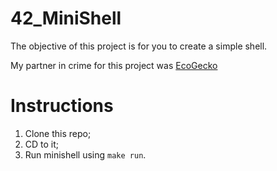 # 42_MiniShell
The objective of this project is for you to create a simple shell.

My partner in crime for this project was [EcoGecko](https://github.com/EcoGecko)

# Instructions

1. Clone this repo;
2. CD to it; 
3. Run minishell using `make run`.
